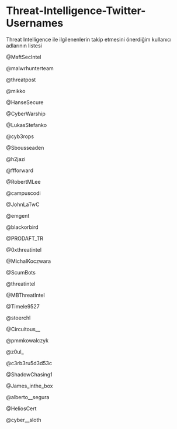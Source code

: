 # Threat-Intelligence-Twitter-Usernames
Threat Intelligence ile ilgilenenlerin takip etmesini önerdiğim kullanıcı adlarının listesi

@MsftSecIntel

@malwrhunterteam

@threatpost

@mikko

@HanseSecure

@CyberWarship

@LukasStefanko

@cyb3rops

@Sbousseaden

@h2jazi

@ffforward

@RobertMLee

@campuscodi

@JohnLaTwC

@emgent

@blackorbird

@PRODAFT_TR

@0xthreatintel

@MichalKoczwara

@ScumBots

@threatintel

@MBThreatIntel 

@Timele9527

@stoerchl

@Circuitous__

@pmmkowalczyk

@z0ul_

@c3rb3ru5d3d53c

@ShadowChasing1

@James_inthe_box

@alberto__segura

@HeliosCert

@cyber__sloth
